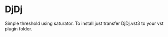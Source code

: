 # DjDj
Simple threshold using saturator. 
To install just transfer DjDj.vst3 to your vst plugin folder.
